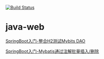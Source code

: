 [![Build Status](https://travis-ci.org/hawkingfoo/java-web.svg?branch=master)](https://travis-ci.org/hawkingfoo/java-web)

# java-web

[SpringBoot入门-整合H2测试Mybits DAO](https://www.jianshu.com/p/ecf51b2e53a1)

[SpringBoot入门-Mybatis通过注解批量插入/删除](https://www.jianshu.com/p/7904dd854141)
